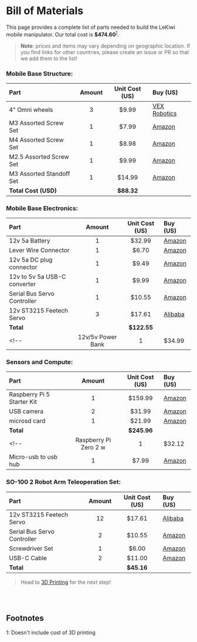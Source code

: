 # Bill of Materials

This page provides a complete list of parts needed to build the LeKiwi mobile manipulator. Our total cost is **$474.60**<sup>[1](#footnote1)</sup>.

> **Note**: prices and items may vary depending on geographic location. If you find links for other countries, please create an issue or PR so that we add them to the list!


### Mobile Base Structure:
| Part | Amount | Unit Cost (US) | Buy (US) | 
|:---|:---:|:---:|:---|
| 4" Omni wheels | 3 | $9.99 | [VEX Robotics](https://www.vexrobotics.com/omni-wheels.html?srsltid=AfmBOorWdWT-FIiWSAbicYWSxqYr-d5X3CJSGxMkO33WO0thwlTn4DQu) |
| M3 Assorted Screw Set | 1 | $7.99 | [Amazon](https://www.amazon.com/Metric-Screws-Suitable-Printer-Assortment/dp/B0B51BFSWZ/ref=sr_1_4?crid=S09MZPTUBUII&dib=eyJ2IjoiMSJ9.URDjZWhzK8QwMz0NSSz-hB-KwhCa-0bmgx1bOdxdJw3R-misNLKyE1K65kPttUqK_J5_5SefaLSIousZsRerx4os27GwqLk5-rOg5otNGTj1xrBec7X1sr4IH6dYgO_Lxvkbb-WBjWR-jZoqon8fw0OiSd_umheCaJ9Ou4_YI_U--tVKaf-veujKjxR0P2ovIdpVNUsOAB9mh5O6iK4COYzbU_6GIXuWpAAC_5ASoNIA11gB2354FLX_AEsRdMVEiBxUdrD8xN8L6L2bljz8nsLH0Ts0-RcB-P-3jdgsAlq2br6i5HMvMCI4h599eblTY8mSD0ggh5M34Toni3Rnp3J4_iMOtzTccCSMWf-GID4.TXtFtHE00whwp9Z1P5RF_vbQA4_fGWNdejX6KHrvnFc&dib_tag=se&keywords=m3%2Bscrews&qid=1734975698&s=industrial&sprefix=m3%2Bscrews%2Cindustrial%2C160&sr=1-4&th=1) |
| M4 Assorted Screw Set | 1 | $8.98 | [Amazon](https://www.amazon.com/Kadrick-Assortment-Metric-Washers-Upgrade/dp/B0BZ6XG8PT/ref=sr_1_3?crid=1G7FQ42KNO5L1&dib=eyJ2IjoiMSJ9.aDGHL0CPbW0i4LAyjtKQoXUbiu8HwfugKKJSrUBxIjGmPwdj9tTcitPYSoY4qflHilrLWgLTU6QkTKN5Dq3a_-CdufV_OPaIQ43vfPRcNdgaYBUxP3xZxljD9IcFsyOBKDRZ9z5seBWn-NrTmBFDKtArTs5DPI3y_frdYv5zuEclg3jb6ZfsSoTGImdlYPsZiQO0OvyvDEuAbd0b9MyIwI36Q7RWPgM28VaMTWElxtXaabhYWlV3XBPPVqHOG-fJmz12pHaF349DO6v6XwFHfY6Chkqll_6crNH324lJay_VJIP9aWed2vP9KLZmgzC-VSKyUAxoaLZNw-yz92lE913P6y9iU32oLn3_G628NqU.IKTmKKQMz9v32hVpumvwkWPvg5XWKG0ytrJfdvMygcQ&dib_tag=se&keywords=m4%2Bassorted%2Bscrews&qid=1734975948&s=industrial&sprefix=m4%2Bassorted%2Bscrews%2Cindustrial%2C188&sr=1-3&th=1) |
| M2.5 Assorted Screw Set | 1 | $9.99 | [Amazon](https://www.amazon.com/Pieces-Washers-Sutemribor-Assortment-Threaded/dp/B0CXQ4QTGT/ref=sr_1_4?crid=1M778HFHOMCV7&dib=eyJ2IjoiMSJ9.7xqI0lM_jVAcmsIlWCHsPL5BY8rAQC1GELBvEe85ErE4FUGmxXVhLMPNVOSYQOniOVWzFIGcNMUskfxNLr6IjesvmY9UX0hvi9aP1H5w1RrHYK0OGPApk9FEZd-l351v9Z___xmQkIRK1Qx65kjN6HKIUYIdtqoO7y6vawJc7rBIRERXdcOBAkULDJRKk7IGwE0r7ULbfiRwYS_paM_BwJmAEKN5M-khH39kX6CFe20MhyF3iLQFrXacDmi0nVTjLJSMmeovWyjvyReqhPsiJp30cNfsLLuGDLS75saWcciSkFNL5P18T-I9b0nDPLt5UG45JhEgtTv170LiJ-it3XhBW1bycUJ_fH4JJDlqnXE.RlP4AuVp5gYr2fJRK-9Oh55gIvwjJu9-JWD6HwRab9M&dib_tag=se&keywords=m2.5%2Bscrews&qid=1734976319&s=industrial&sprefix=m2.5%2Bscrews%2Cindustrial%2C184&sr=1-4&th=1) |
| M3 Assorted Standoff Set | 1 | $14.99 | [Amazon](https://www.amazon.com/Standoffs-Motherboard-Assortment-Threaded-Circuit/dp/B0CBPGKDP4/ref=sr_1_2_sspa?crid=V9UASO56L13G&dib=eyJ2IjoiMSJ9.Nhq3VwxGOpdGGMrBOfRAY906UxdhSK-UtZnp0jBR7WhpwceYVers3z-zdfU2YotQreAKlZv3mWB5jqigogU3bjjrZc08dGSXTJtsO54mgyDpxvY5xsrkp4YSuW9QEYgzmz7s_rl91YsPrXE2mhOMBYVehCy1WZZn_UCAjTxDd9uovovodW0PX5sYtJ40VNzF9k-Jyt_5hJXMnCQssoJZUZPsFWKQtp3CZ3kaAYgYZ7lsYBYHs9P0R_zlO70YrQx4o6BHjnnla0EzjLd0G4zaPySwDo89G-JuG3AOEVoKC08.Jmq_T2nk9T_zxzsBBH2TQS3TAyxiES8glHpEPpJFDiY&dib_tag=se&keywords=m3%2Bmetal%2Bstandoff%2Bkit&qid=1734981239&s=industrial&sprefix=m3%2Bmetal%2Bstandoff%2Bkit%2Cindustrial%2C129&sr=1-2-spons&sp_csd=d2lkZ2V0TmFtZT1zcF9hdGY&th=1) |
| **Total Cost (USD)** | | **$88.32** | |


### Mobile Base Electronics:
| Part | Amount | Unit Cost (US) | Buy (US) | 
|:---|:---:|:---:|:---|
| 12v 5a Battery | 1 | $32.99 | [Amazon](https://www.amazon.com/KBT-Rechargeable-Connector-Replacement-Security/dp/B0C242DYT1/ref=sr_1_2_sspa?crid=12BGULVAZ8MDV&dib=eyJ2IjoiMSJ9.ctlCeqlIhw9OOFTxoh3o0c0e9t3QiObeBM7hfDN2vBY4n1OXdjVJWY6M8NpBunLtdSwxsM_KHeD80KBn7nziUYfMw_CmQHc3pW7lx6f0LdTQRdVYhmv806Re285Hix4tEp6EBmMz3KJ1fG9nx-8pKw6mRVHoG6n9WcXiBkDMkzb3zDIWiwVCGXuu5n_ObAeA3vuUCEDMxY-iK0zxVgi9AK1GNaPPnKO0pl2K0CK_joT_kRvmoUCe-5YWGEiB0OC4toBWbQ-zeahBQ1hYiac2vxNb-hks6519l3UgwspsVec.-Dj8MPVJfw9S-ioXjhH7MW9GIhJKoaikZUh_7fim95c&dib_tag=se&keywords=12v%2B5a%2Blipo%2Bwith%2Bdc&qid=1734979294&s=electronics&sprefix=12v%2B5a%2Blipo%2Bwith%2Bdc%2Celectronics%2C140&sr=1-2-spons&sp_csd=d2lkZ2V0TmFtZT1zcF9hdGY&th=1) |
| Lever Wire Connector | 1 | $6.70 | [Amazon](https://www.amazon.com/Wago-221-413-LEVER-NUTS-Conductor-Connectors/dp/B06XGYXVXR/ref=sr_1_4?dib=eyJ2IjoiMSJ9.fOT52WXrJLuURppThW6TYzvQ0FG_CuEvZvC2pUUOtRyUAibO90u1m-aSUIdhTi0OYiyxmc7TojQqT-SeaiF40fZgXD81A3aglO3jSwvPGdei602Tcso-qQftKZaLPNA8e3HmegZlp2rDGrWWJYla4M1GzLU8l3ze5PRFTJRvQLvcrMrL1-xoHvoVICOnKVYMIo223UT0nZTxzLj05G-XIvADjSnhZQQWO1sUrmheTXU.PCLRVwmLfQDDlzgIC88_wSK1f3OtVDE9IWEtooUReGM&dib_tag=se&keywords=wago%2B3%2Bport&qid=1734978387&sr=8-4&th=1) |
| 12v 5a DC plug connector | 1 | $9.49 | [Amazon](https://www.amazon.com/43x2pcs-Connectors-Security-Lighting-MILAPEAK/dp/B072BXB2Y8/ref=sr_1_11?crid=F8DVHD96FSB8&dib=eyJ2IjoiMSJ9.Vg1XhpK_QTBXckXNYVzjxhECJJT-Vyadz9qsheDZCLH9W_Skje8DNP5sgHyn9nJfOkTuPHPGdHdFffAKBLh1stFJNPhTl691RIhyZV8Xdb69PwWxAa6kg6GIuc4kluXWSL7PgJqGOeyAIoFejMhGOmIzvOq7e_aeqSEhN4nrvIJwUiwEugEen9Fcsu7ZwHsn2CjTxMNre5hKfzoTbcJuWvl8_hb4DzZ-Catvv-84QKCnlrvzv3DXKAcYCFg5IypKpsS9G095LfVB7fSol4wP8eMMy4QIvLUWDAcCgrOrOA2OhqVCuruXCA8TzpK3PpfuDx05Od-RkkUeAF6yauhDRBjA5G2f8qjPWBLERWSGgjg.4herHTa8-F0hxdQdf4ulaOyttNlKyvEnSQIeMpnGvQ0&dib_tag=se&keywords=16+awg+leads+to+dc+short&qid=1734979609&s=electronics&sprefix=16+awg+leads+to+dc+short%2Celectronics%2C146&sr=1-11) |
| 12v to 5v 5a USB-C converter | 1 | $9.99 | [Amazon](https://www.amazon.com/Klnuoxj-Converter-Interface-Waterproof-Compatible/dp/B0CRVW7N2J?source=ps-sl-shoppingads-lpcontext&ref_=fplfs&smid=A1QRG6NHEUKUZO&gQT=0&th=1) |
| Serial Bus Servo Controller | 1 | $10.55 | [Amazon](https://www.amazon.com/Waveshare-Integrates-Control-Circuit-Supports/dp/B0CTMM4LWK/ref=sr_1_5?crid=1DQJCEEE215LP&dib=eyJ2IjoiMSJ9.gY47WLA3iZcGpEIethhA2B7DZV9DTXiR0x26sSsooS_4k9VNWxjPOctEHfIRwiGhqHG8eBT624Xf06RIlWE47sfB5KtFa5NZmtf-u0aKYnjULtxPKoTpmYt6Lj-L7eH7mR2Kuog5eP11btxWLKU-8n6ME7CXqMLpnbOc1wtgglx40tW0TYMsMrbojOn-VXPujIYMixN7mWcCSxHg3JU9C9EeYm_fcJ_dF10j4uW3Sec.RWBAd63wJrpVUIRm_97ACdd5wW4TYulH6p9_V1g4ApA&dib_tag=se&keywords=waveshare+servo+bus+board&qid=1734981387&sprefix=waveshare+servo+bus+boar%2Caps%2C182&sr=8-5) | 
| 12v ST3215 Feetech Servo | 3 | $17.61 | [Alibaba](https://www.alibaba.com/product-detail/6PCS-12V-30KG-STS3215-High-Torque_1601216757543.html?spm=a2700.details.you_may_like.1.5d7322cbznWx4D) |
| **Total** | | **$122.55** | |
<!-- | 12v/5v Power Bank | 1 | $34.99 | [Amazon](https://www.amazon.com/Rapthor-Rechargeable-6500mAh-13000mAh-Compatible/dp/B0CQNQ7K8K?gQT=1) | -->


### Sensors and Compute:
| Part | Amount | Unit Cost (US) | Buy (US) | 
|:---|:---:|:---:|:---|
| Raspberry Pi 5 Starter Kit | 1 | $159.99 | [Amazon](https://www.amazon.com/CanaKit-Raspberry-Starter-Kit-PRO/dp/B0CRSNCJ6Y/ref=sr_1_3?crid=34CR0CFRK9G6N&dib=eyJ2IjoiMSJ9.W5N9lppf7Ww6euC0QW7Li16bbz7mK8GylxKu8hDxrb8ju99D-xqxkSX2t5fYZMo_SZDLRD6xknWHMZnkueWOJcnXo2rVp7q5Tgo3sn0tRyUQSvniJPfWTp7xtIQ_dW037lBDFxmQfS7dewDovcuIGbwCqDuD781oCRWWFvPkiSU5orowMJQtpxxJi73RkIxtvmGKjGfCTFUaQxlUYWRszFWymIlNNUXn_u5gSTZSqBJQRd_FmjKqdRCI57-fzK-4DuLc9-DGebRA-7DdcN87xyOObPnSmEa15JVGliXyC6doCK_jv5hvm8ojd6ePwuGDX_4IOiv9ZALN2Z7kV7I8czeCAMqwMe54cW7rURW7_GQ.FNiYBJwsvuKB-IsozIxLDEXymINC07RumX2fKmBZqnk&dib_tag=se&keywords=raspi%2B5&qid=1734974704&s=electronics&sprefix=raspi%2B5%2B%2Celectronics%2C138&sr=1-3&th=1) |
| USB camera | 2 | $31.99 | [Amazon](https://www.amazon.com/Arducam-Camera-Computer-Without-Microphone/dp/B0972KK7BC/ref=sr_1_4?crid=29C5SZF36R81Y&dib=eyJ2IjoiMSJ9.bWmo43qIw1ooXqzDAWhsaHOsUgP_qnyhYz2WKoTGRn6qB0u51IXmvgFmcHI6eZHnsm65fNE3UGaRTNdRzm_TQClXeyZNUMUMI-Dq_CeeeSd_JUdcQuV9eClKOMxrivZ9eer2rWYqs2KrZ79IiQhF3il9fIxJO7N1FAOWvxrrd0Kkc-5cBrunnOXYTvNyHnIrKfZkqCmNi6q4mMxfmJM6ImgavbdV_atCjg51L0dzfJU.dMOsZkqOUWqPT3luV-go9s_lWP7dQrFZTj2gBRT0PAQ&dib_tag=se&keywords=arducam+usb&qid=1734986642&sprefix=arducam+us%2Caps%2C212&sr=8-4) |
| microsd card | 1 | $21.99 | [Amazon](https://a.co/d/b07pO8v) |
| **Total** | | **$245.96** | |
<!-- | Raspberry Pi Zero 2 w | 1 | $32.12 | [Amazon](https://www.amazon.com/Raspberry-Pre-Soldered-Quad-Core-Cortex-A53-Bluetooth/dp/B09LTDQY2Z/ref=sr_1_9?crid=35IKYFAC5GXVP&dib=eyJ2IjoiMSJ9.KlhfpgHSKPo1ghamKtLQM6sOpQo01FR7QSJW0DOoWlWLB3isKUD9hvjD2Tmg2nvArP9i3eOV0yxQ0AD1dHAC0zAdKJQ-v_z3x79x38hK6T5lWnUomgKxq_1Uyv4ilG1_s9F9Y3RDZ6EKwQM4aHiAt-e0eci7qOPUPqOYbBgD8Ys65EchefTMzRg4zdEzSvJbgsnDYuiVrQUbF04r0tKxiVts8ekSbySNb1anScqz1aTil3ucayWhxq9WafqE6CKCAOVshwjr2bVAV8EpdyuJXyFHYqu65ODmQRnGg3_C6V7KDdGTtU9gjVNMAtwyQH28LJk-ZGqyNv-BTlpz-CEPCoVLr0i6_RT8AoB8qDZJLVo.ikEpZttbu0nYUH_JlhIf61vjd2OERJ1eP533ZKRCfTs&dib_tag=se&keywords=raspi+zero+2+w&qid=1734983757&s=electronics&sprefix=raspi+zero+2+w%2Celectronics%2C143&sr=1-9) |
| Micro-usb to usb hub | 1 | $7.99 | [Amazon](https://www.amazon.com/MakerSpot-Accessories-Charging-Extension-Raspberry/dp/B01JL837X8/ref=sr_1_3?crid=VMIU1U8FP8GK&dib=eyJ2IjoiMSJ9.CgAI6dQMlUIAF1q91GjJhbYWeQQ5TQZrrnldSyDL_o4JWbKBIZiZcjgwAhrU6CoQtfFvw5XpABwRHWGQ96E0-H7VVRHrN43229UOVmQTCOwbebQxvZcMP4rxiVw0UK8pFqzEmGXUAJ0_xapHMOOGjjHKlwOZIFPQY6f1eVCDI4H_ep82D20FFQ8diKcvQUPSswfIPbrDlyZbRTdGz6ZUDy0uckIjEMcw85X_ijW64ThKmOE5JbhKXSizlc-RD1qsSrjlqFyznLM2u-8BzQNVv2pz8PVdZw0rzqsOeVfyw-93cM6mCtLj2Eq8j_kW9JzlGfk_M6NVLROdt8uCXl18INmaAe3Zpr38KIZzeB-G1kk.Ab9lwThVhPF-QcaLuIPYMVqOMVt_v6a3KVHtWCwWFjg&dib_tag=se&keywords=microusb+to+usb+hub&qid=1736181033&s=electronics&sprefix=microusb+to+usb+hub%2Celectronics%2C154&sr=1-3) | -->

### SO-100 2 Robot Arm Teleoperation Set:
| Part | Amount | Unit Cost (US) | Buy (US) | 
|:---|:---:|:---:|:---|
| 12v ST3215 Feetech Servo | 12 | $17.61 | [Alibaba](https://www.alibaba.com/product-detail/6PCS-12V-30KG-STS3215-High-Torque_1601216757543.html?spm=a2700.details.you_may_like.1.5d7322cbznWx4D) |
| Serial Bus Servo Controller | 2 | $10.55 | [Amazon](https://www.amazon.com/Waveshare-Integrates-Control-Circuit-Supports/dp/B0CTMM4LWK/ref=sr_1_5?crid=1DQJCEEE215LP&dib=eyJ2IjoiMSJ9.gY47WLA3iZcGpEIethhA2B7DZV9DTXiR0x26sSsooS_4k9VNWxjPOctEHfIRwiGhqHG8eBT624Xf06RIlWE47sfB5KtFa5NZmtf-u0aKYnjULtxPKoTpmYt6Lj-L7eH7mR2Kuog5eP11btxWLKU-8n6ME7CXqMLpnbOc1wtgglx40tW0TYMsMrbojOn-VXPujIYMixN7mWcCSxHg3JU9C9EeYm_fcJ_dF10j4uW3Sec.RWBAd63wJrpVUIRm_97ACdd5wW4TYulH6p9_V1g4ApA&dib_tag=se&keywords=waveshare+servo+bus+board&qid=1734981387&sprefix=waveshare+servo+bus+boar%2Caps%2C182&sr=8-5) |
| Screwdriver Set | 1 | $6.00 | [Amazon](https://www.amazon.com/Precision-Phillips-Screwdriver-Electronics-Computer/dp/B0DB227RTH) |
| USB-C Cable | 2 | $11.00 | [Amazon](https://www.amazon.com/Charging-etguuds-Charger-Braided-Compatible/dp/B0B8NWLLW2/?th=1) |
| **Total** | | **$45.16** | |


> Head to [3D Printing](3DPrinting.md) for the next step!

<br></br>

## Footnotes
<a name="footnote1">1</a>: Doesn't include cost of 3D printing

